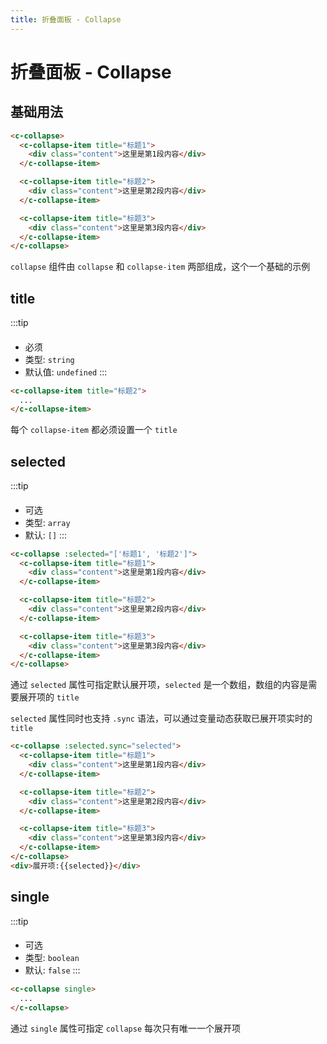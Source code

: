 ```yaml
---
title: 折叠面板 - Collapse 
---
```


# 折叠面板 - Collapse

基础用法
---

<collapse-collapse-demo></collapse-collapse-demo>

```html
<c-collapse>
  <c-collapse-item title="标题1">
    <div class="content">这里是第1段内容</div>
  </c-collapse-item>

  <c-collapse-item title="标题2">
    <div class="content">这里是第2段内容</div>
  </c-collapse-item>

  <c-collapse-item title="标题3">
    <div class="content">这里是第3段内容</div>
  </c-collapse-item>
</c-collapse>
```

`collapse` 组件由 `collapse` 和 `collapse-item` 两部组成，这个一个基础的示例

title
---

:::tip
####
* 必须
* 类型: `string`
* 默认值: `undefined`
:::

```html
<c-collapse-item title="标题2">
  ...
</c-collapse-item>
```

每个 `collapse-item` 都必须设置一个 `title` 

selected
---

:::tip
####
* 可选
* 类型: `array`
* 默认: `[]`
:::

<collapse-collapse-selected></collapse-collapse-selected>

```html
<c-collapse :selected="['标题1', '标题2']">
  <c-collapse-item title="标题1">
    <div class="content">这里是第1段内容</div>
  </c-collapse-item>

  <c-collapse-item title="标题2">
    <div class="content">这里是第2段内容</div>
  </c-collapse-item>

  <c-collapse-item title="标题3">
    <div class="content">这里是第3段内容</div>
  </c-collapse-item>
</c-collapse>
```

通过 `selected` 属性可指定默认展开项，`selected` 是一个数组，数组的内容是需要展开项的 `title`

`selected` 属性同时也支持 `.sync` 语法，可以通过变量动态获取已展开项实时的 `title`

<collapse-collapse-sync></collapse-collapse-sync>

```html
<c-collapse :selected.sync="selected">
  <c-collapse-item title="标题1">
    <div class="content">这里是第1段内容</div>
  </c-collapse-item>

  <c-collapse-item title="标题2">
    <div class="content">这里是第2段内容</div>
  </c-collapse-item>

  <c-collapse-item title="标题3">
    <div class="content">这里是第3段内容</div>
  </c-collapse-item>
</c-collapse>
<div>展开项:{{selected}}</div>
```


single
---


:::tip
####
* 可选
* 类型: `boolean`
* 默认: `false`
:::

<collapse-collapse-single></collapse-collapse-single>

```html
<c-collapse single>
  ...
</c-collapse>
```

通过 `single` 属性可指定 `collapse` 每次只有唯一一个展开项